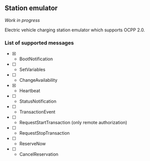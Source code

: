 ## Station emulator
*Work in progress*

Electric vehicle charging station emulator which supports OCPP 2.0.

### List of supported messages

- [x] - BootNotification
- [ ] - SetVariables
- [ ] - ChangeAvailability
- [x] - Heartbeat
- [ ] - StatusNotification
- [ ] - TransactionEvent
- [ ] - RequestStartTransaction (only remote authorization)
- [ ] - RequestStopTransaction
- [ ] - ReserveNow
- [ ] - CancelReservation
